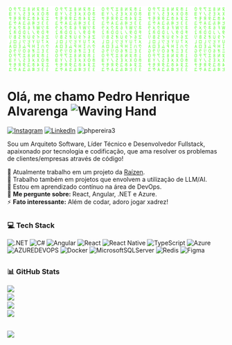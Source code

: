 ![](https://raw.githubusercontent.com/phpereira3/phpereira3/9b158dd7fc64f4da4f42d75af9bcd947bf7c8349/matrix.svg)

# Olá, me chamo Pedro Henrique Alvarenga <img src="https://raw.githubusercontent.com/Tarikul-Islam-Anik/Animated-Fluent-Emojis/master/Emojis/Hand%20gestures/Waving%20Hand.png" alt="Waving Hand" width="25" height="25" />

[![Instagram](https://img.shields.io/badge/Instagram-%23E4405F.svg?logo=Instagram&logoColor=white)](https://instagram.com/henrique.qt) [![LinkedIn](https://img.shields.io/badge/LinkedIn-%230077B5.svg?logo=linkedin&logoColor=white)](https://linkedin.com/in/pedrohenriquealvarenga) <img src="https://komarev.com/ghpvc/?username=phpereira3&label=Profile%20views&color=0e75b6&style=flat" alt="phpereira3" />

<p align="left">Sou um Arquiteto Software, Líder Técnico e Desenvolvedor Fullstack, apaixonado por tecnologia e codificação, que ama resolver os problemas de clientes/empresas através de código!</p>

🔭 Atualmente trabalho em um projeto da [Raízen](https://www.raizen.com.br/).<br/>
👯 Trabalho também em projetos que envolvem a utilização de LLM/AI.<br/>
🌱 Estou em aprendizado contínuo na área de DevOps.<br/>
💬 **Me pergunte sobre:** React, Angular, .NET e Azure.<br/>
⚡ **Fato interessante:** Além de codar, adoro jogar xadrez!

##

### 💻 Tech Stack
![.NET](https://img.shields.io/badge/.NET-5C2D91?logo=.net&logoColor=white&height=20) 
![C#](https://img.shields.io/badge/c%23-%23239120.svg?logo=csharp&logoColor=white) 
![Angular](https://img.shields.io/badge/angular-%23DD0031.svg?logo=angular&logoColor=white) 
![React](https://img.shields.io/badge/react-%2320232a.svg?logo=react&logoColor=%2361DAFB) 
![React Native](https://img.shields.io/badge/react_native-%2320232a.svg?logo=react&logoColor=%2361DAFB) 
![TypeScript](https://img.shields.io/badge/typescript-%23007ACC.svg?logo=typescript&logoColor=white) 
![Azure](https://img.shields.io/badge/azure-%230072C6.svg?logo=microsoftazure&logoColor=white) 
![AZUREDEVOPS](https://img.shields.io/badge/azuredevops-0078D7.svg?logo=azuredevops&logoColor=white&color=%230078D7) 
![Docker](https://img.shields.io/badge/docker-%230db7ed.svg?logo=docker&logoColor=white)
![MicrosoftSQLServer](https://img.shields.io/badge/Microsoft%20SQL%20Server-CC2927?logo=microsoft%20sql%20server&logoColor=white) 
![Redis](https://img.shields.io/badge/redis-%23DD0031.svg?logo=redis&logoColor=white) 
![Figma](https://img.shields.io/badge/figma-%23F24E1E.svg?logo=figma&logoColor=white) 

##

### 📊 GitHub Stats
![](https://github-readme-stats.vercel.app/api?username=phpereira3&theme=dark&hide_border=false&include_all_commits=true&count_private=true)<br/>
![](https://github-readme-streak-stats.herokuapp.com/?user=phpereira3&theme=dark&hide_border=false)<br/>
![](https://github-readme-stats.vercel.app/api/top-langs/?username=phpereira3&theme=dark&hide_border=false&include_all_commits=true&count_private=true&layout=compact)<br/>
![](https://github-contributor-stats.vercel.app/api?username=phpereira3&limit=5&theme=dark&combine_all_yearly_contributions=true)

##

![](https://quotes-github-readme.vercel.app/api?type=horizontal&theme=dark)
